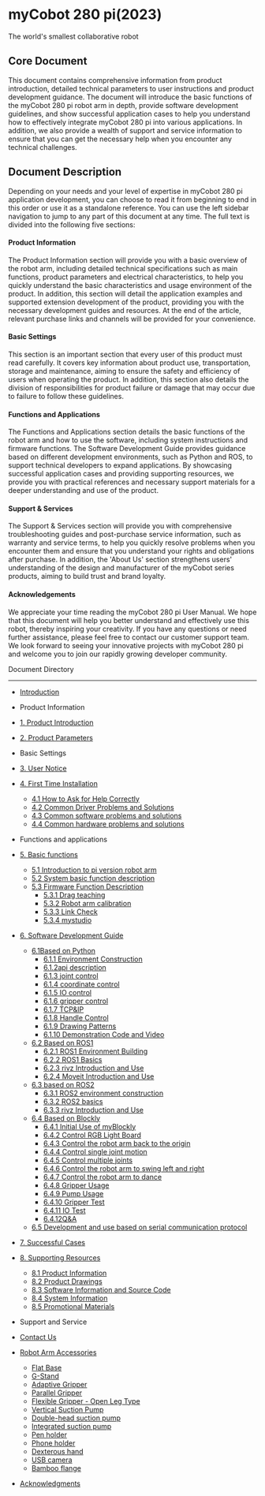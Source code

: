 # myCobot 280 pi(2023)
The world's smallest collaborative robot

Core Document
---
This document contains comprehensive information from product introduction, detailed technical parameters to user instructions and product development guidance. The document will introduce the basic functions of the myCobot 280 pi robot arm in depth, provide software development guidelines, and show successful application cases to help you understand how to effectively integrate myCobot 280 pi into various applications. In addition, we also provide a wealth of support and service information to ensure that you can get the necessary help when you encounter any technical challenges.

Document Description
---

Depending on your needs and your level of expertise in myCobot 280 pi application development, you can choose to read it from beginning to end in this order or use it as a standalone reference. You can use the left sidebar navigation to jump to any part of this document at any time. The full text is divided into the following five sections:

#### Product Information
The Product Information section will provide you with a basic overview of the robot arm, including detailed technical specifications such as main functions, product parameters and electrical characteristics, to help you quickly understand the basic characteristics and usage environment of the product. In addition, this section will detail the application examples and supported extension development of the product, providing you with the necessary development guides and resources. At the end of the article, relevant purchase links and channels will be provided for your convenience.

#### Basic Settings
This section is an important section that every user of this product must read carefully. It covers key information about product use, transportation, storage and maintenance, aiming to ensure the safety and efficiency of users when operating the product. In addition, this section also details the division of responsibilities for product failure or damage that may occur due to failure to follow these guidelines.

#### Functions and Applications
The Functions and Applications section details the basic functions of the robot arm and how to use the software, including system instructions and firmware functions. The Software Development Guide provides guidance based on different development environments, such as Python and ROS, to support technical developers to expand applications. By showcasing successful application cases and providing supporting resources, we provide you with practical references and necessary support materials for a deeper understanding and use of the product.

#### Support & Services
The Support & Services section will provide you with comprehensive troubleshooting guides and post-purchase service information, such as warranty and service terms, to help you quickly resolve problems when you encounter them and ensure that you understand your rights and obligations after purchase. In addition, the 'About Us' section strengthens users' understanding of the design and manufacturer of the myCobot series products, aiming to build trust and brand loyalty.

#### Acknowledgements
We appreciate your time reading the myCobot 280 pi User Manual. We hope that this document will help you better understand and effectively use this robot, thereby inspiring your creativity. If you have any questions or need further assistance, please feel free to contact our customer support team. We look forward to seeing your innovative projects with myCobot 280 pi and welcome you to join our rapidly growing developer community.

Document Directory

---
* [Introduction](README.md)
* Product Information

* [1. Product Introduction](1-ProductInformation/1.ProductIntroduction/1-ProductIntroduction.md)
* [2. Product Parameters](1-ProductInformation/2.ProductParameter/2-ProductParameters.md)

* Basic Settings

*  [3. User Notice](2-BasicSettings/3.UserNotice/3-UserInstructions.md)
*  [4. First Time Installation](2-BasicSettings/4.FirstTimeInstallation/4-FirstTimeInstallation.md)
    * [4.1 How to Ask for Help Correctly](4-SupportAndService/9.Troubleshooting/9.0-how_to_ask.md)
    * [4.2 Common Driver Problems and Solutions](4-SupportAndService/9.Troubleshooting/9.1-driver.md)
    * [4.3 Common software problems and solutions](4-SupportAndService/9.Troubleshooting/9.2-software.md)
    * [4.4 Common hardware problems and solutions](4-SupportAndService/9.Troubleshooting/9.3-hardware.md)

* Functions and applications
* [5. Basic functions](3-FunctionsAndApplications/5.BasicFunction/README.md)
   * [5.1 Introduction to pi version robot arm](3-FunctionsAndApplications/5.BasicFunction/5.1-Functionlnstruction/3.5.1-SW-description.md)
   * [5.2 System basic function description](3-FunctionsAndApplications/5.BasicFunction/5.2-Softwarelnstructions/3.5.2-SW-detail-description.md)
   * [5.3 Firmware Function Description](3-FunctionsAndApplications/5.BasicFunction/5.3-FirmwareFunctionDescription/README.md)
     * [5.3.1 Drag teaching](3-FunctionsAndApplications/5.BasicFunction/5.3-FirmwareFunctionDescription/5.3.1-moving/4.2.1.2-micro_CPU.md)
     * [5.3.2 Robot arm calibration](3-FunctionsAndApplications/5.BasicFunction/5.3-FirmwareFunctionDescription/5.3.2-calibration/4.2.2.2-micro_CPU.md)
     * [5.3.3 Link Check](3-FunctionsAndApplications/5.BasicFunction/5.3-FirmwareFunctionDescription/5.3.4-connection/4.2.4.2-micro_CPU.md)
     * [5.3.4 mystudio](3-FunctionsAndApplications/5.BasicFunction/5.3-FirmwareFunctionDescription/README.md)
* [6. Software Development Guide](3-FunctionsAndApplications/6.developmentGuide/README.md)
   * [6.1Based on Python](3-FunctionsAndApplications/6.developmentGuide/python/README.md)
     * [6.1.1 Environment Construction](3-FunctionsAndApplications/6.developmentGuide/python/7.1_download.md)
     * [6.1.2api description](3-FunctionsAndApplications/6.developmentGuide/python/7.2_API.md)
     * [6.1.3 joint control](3-FunctionsAndApplications/6.developmentGuide/python/7.3_angle.md)
     * [6.1.4 coordinate control](3-FunctionsAndApplications/6.developmentGuide/python/7.4_coord.md)
     * [6.1.5 IO control](3-FunctionsAndApplications/6.developmentGuide/python/7.5_IO.md)
     * [6.1.6 gripper control](3-FunctionsAndApplications/6.developmentGuide/python/7.6_gripper.md)
     * [6.1.7 TCP&IP](3-FunctionsAndApplications/6.developmentGuide/python/7.7_TCPIP.md)
     * [6.1.8 Handle Control](3-FunctionsAndApplications/6.developmentGuide/python/7.9_HandleControl.md)
     * [6.1.9 Drawing Patterns](3-FunctionsAndApplications/6.developmentGuide/python/7.15_280_gcode_draw.md)
     * [6.1.10 Demonstration Code and Video](3-FunctionsAndApplications/6.developmentGuide/python/7.8_example.md)
   * [6.2 Based on ROS1](3-FunctionsAndApplications/6.developmentGuide/ROS/12.1-ROS1/12.1.1-Introduction.md)
     * [6.2.1 ROS1 Environment Building](3-FunctionsAndApplications/6.developmentGuide/ROS/12.1-ROS1/12.1.2-EnvironmentBuilding.md)
     * [6.2.2 ROS1 Basics](3-FunctionsAndApplications/6.developmentGuide/ROS/12.1-ROS1/12.1.3-ROS_Basics.md)
     * [6.2.3 rivz Introduction and Use](3-FunctionsAndApplications/6.developmentGuide/ROS/12.1-ROS1/12.1.4-rivzIntroductionAndUse/README.md)
     * [6.2.4 Moveit Introduction and Use](3-FunctionsAndApplications/6.developmentGuide/ROS/12.1-ROS1/12.1.5-Moveit/README.md)
   * [6.3  based on ROS2](3-FunctionsAndApplications/6.developmentGuide/ROS/12.2-ROS2/12.2.3-ROS2Introduction.md)
     * [6.3.1 ROS2 environment construction](3-FunctionsAndApplications/6.developmentGuide/ROS/12.2-ROS2/12.2.1-InstallationOfROS2.md)
     * [6.3.2 ROS2 basics](3-FunctionsAndApplications\6.developmentGuide\ROS\12.2-ROS2/12.2.2-BasicTutorial.md)
     * [6.3.3 rivz Introduction and Use](3-FunctionsAndApplications/6.developmentGuide/ROS/12.2-ROS2/12.2.4-rivzIntroductionAndUse/README.md)
   * [6.4  Based on Blockly](3-FunctionsAndApplications/6.developmentGuide/myBlocklyAndUlFlow/myblocklyTutorials/README.md)
     * [6.4.1 Initial Use of myBlockly](3-FunctionsAndApplications/6.developmentGuide/myBlocklyAndUlFlow/myblocklyTutorials/5.1.1-myBlocklyFirstUse.md)
     * [6.4.2 Control RGB Light Board](3-FunctionsAndApplications/6.developmentGuide/myBlocklyAndUlFlow/myblocklyTutorials/5.1.2-ControlRGB.md)
     * [6.4.3 Control the robot arm back to the origin](3-FunctionsAndApplications/6.developmentGuide/myBlocklyAndUlFlow/myblocklyTutorials/5.1.3-ControlRoboticArmBackZero.md)
     * [6.4.4 Control single joint motion](3-FunctionsAndApplications/6.developmentGuide/myBlocklyAndUlFlow/myblocklyTutorials/5.1.4-ControlSingleJoint.md)
     * [6.4.5 Control multiple joints](3-FunctionsAndApplications/6.developmentGuide/myBlocklyAndUlFlow/myblocklyTutorials/5.1.5-ControlSinglesJoint.md)
     * [6.4.6 Control the robot arm to swing left and right](3-FunctionsAndApplications/6.developmentGuide/myBlocklyAndUlFlow/myblocklyTutorials/5.1.6-ControlRoboticSwingLeft&Right.md)
     * [6.4.7 Control the robot arm to dance](3-FunctionsAndApplications/6.developmentGuide/myBlocklyAndUlFlow/myblocklyTutorials/5.1.7-ControlRoboticArmDance.md)
     * [6.4.8 Gripper Usage](3-FunctionsAndApplications/6.developmentGuide/myBlocklyAndUlFlow/myblocklyTutorials/5.1.8-GripperUse.md)
     * [6.4.9 Pump Usage](3-FunctionsAndApplications/6.developmentGuide/myBlocklyAndUlFlow/myblocklyTutorials/5.1.9-PumpUse.md)
     * [6.4.10 Gripper Test](3-FunctionsAndApplications/6.developmentGuide/myBlocklyAndUlFlow/myblocklyTutorials/5.13-gripperTest.md)
     * [6.4.11 IO Test](3-FunctionsAndApplications/6.developmentGuide/myBlocklyAndUlFlow/myblocklyTutorials/5.14-ioTest.md)
     * [6.4.12Q&A](3-FunctionsAndApplications/6.developmentGuide/myBlocklyAndUlFlow/myblocklyTutorials/5.1.10Q&A.md)
   * [6.5 Development and use based on serial communication protocol](3-FunctionsAndApplications/6.developmentGuide/CommunicationProtocolPackage/18-communication.md)
* [7. Successful Cases](3-FunctionsAndApplications/7.SuccessfulCase/7-SuccessfulCases.md)
* [8. Supporting Resources](3-FunctionsAndApplications/8.SupportingResources/README.md)
   * [8.1 Product Information](3-FunctionsAndApplications/8.SupportingResources/8.1-ProductInformation/README.md)
   * [8.2 Product Drawings](3-FunctionsAndApplications/8.SupportingResources/8.2-ProductDrawings/README.md)
   * [8.3 Software Information and Source Code](3-FunctionsAndApplications/8.SupportingResources/8.3-SoftwareInformationAndSourceCode/README.md)
   * [8.4 System Information](3-FunctionsAndApplications/8.SupportingResources/8.4-SystemInformation/README.md)
   * [8.5 Promotional Materials](3-FunctionsAndApplications/8.SupportingResources/8.5-PromotionalMaterials/README.md)
* Support and Service
* [ Contact Us](4-SupportAndService/11.AboutUs/11.AboutUs.md)
* [Robot Arm Accessories](4-SupportAndService/Accessories/accessories.md)
     * [Flat Base](4-SupportAndService/Accessories/Flatbase.md)
     * [G-Stand](4-SupportAndService/Accessories/Gstands_2.0.md)
     * [Adaptive Gripper](4-SupportAndService/Accessories/AdaptiveGripper.md)
     * [Parallel Gripper](4-SupportAndService/Accessories/ParallelGripper.md)
     * [Flexible Gripper - Open Leg Type](4-SupportAndService/Accessories/flexible_gripper_2.md)
     * [Vertical Suction Pump](4-SupportAndService/Accessories/pump.md)
     * [Double-head suction pump](4-SupportAndService/Accessories/doublepump.md)
     * [Integrated suction pump](4-SupportAndService/Accessories/IntegratedPump.md)
     * [Pen holder](4-SupportAndService/Accessories/penHolder.md)
     * [Phone holder](4-SupportAndService/Accessories/phoneHolder.md)
     * [Dexterous hand](4-SupportAndService/Accessories/Robothand.md)
     * [USB camera](4-SupportAndService/Accessories/USBcamera.md)
     * [Bamboo flange](4-SupportAndService/Accessories/bamboo.md)
* [Acknowledgments](5-Acknowledgments/5-Acknowledgments.md)